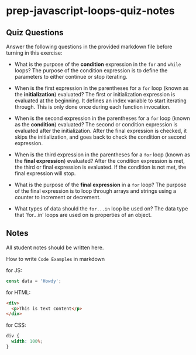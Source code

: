 # prep-javascript-loops-quiz-notes

## Quiz Questions

Answer the following questions in the provided markdown file before turning in this exercise:

- What is the purpose of the **condition** expression in the `for` and `while` loops?
  The purpose of the condition expression is to define the parameters to either continue or stop iterating.

- When is the first expression in the parentheses for a `for` loop (known as the **initialization**) evaluated?
  The first or initialization expression is evaluated at the beginning. It defines an index variable to start iterating through. This is only done once during each function invocation.

- When is the second expression in the parentheses for a `for` loop (known as the **condition**) evaluated?
  The second or condition expression is evaluated after the initialization. After the final expression is checked, it skips the initialization, and goes back to check the condition or second expression.

- When is the third expression in the parentheses for a `for` loop (known as the **final expression**) evaluated?
  After the condition expression is met, the third or final expression is evaluated. If the condition is not met, the final expression will stop.

- What is the purpose of the **final expression** in a `for` loop?
  The purpose of the final expression is to loop through arrays and strings using a counter to increment or decrement.

- What types of data should the `for...in` loop be used on?
  The data type that 'for...in' loops are used on is properties of an object.

## Notes

All student notes should be written here.

How to write `Code Examples` in markdown

for JS:

```javascript
const data = 'Howdy';
```

for HTML:

```html
<div>
  <p>This is text content</p>
</div>
```

for CSS:

```css
div {
  width: 100%;
}
```
